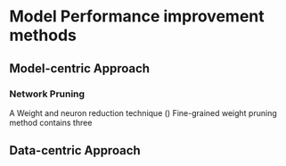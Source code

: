 # Model Performance improvement methods
## Model-centric Approach
### Network Pruning
A Weight and neuron reduction technique ()
Fine-grained weight pruning method contains three 
## Data-centric Approach
